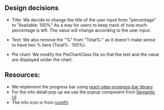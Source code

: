 ## Design decisions
* Title: We decide to change the title of the user input from "percentage" to "Available: 100%" As a way for users to keep track of how much percentage is left. The value will change according to the user input.
* Text: We also remove the "%" from "Total%:" as it doesn't make sense to have two % here (Total% : 100%).

* Pie chart: We modify the PieChartClass file so that the text and the value are displayed under the chart.

## Resources:
* We implement the progress bar using [react-step-progress-bar
library](https://pierreericgarcia.github.io/react-steppi-progress-bar/)
* For the info detail pop up we use the popup component from [Semantic UI](https://react.semantic-ui.com/)
* The info icon is from [iconify](https://iconify.design/icon-sets/)